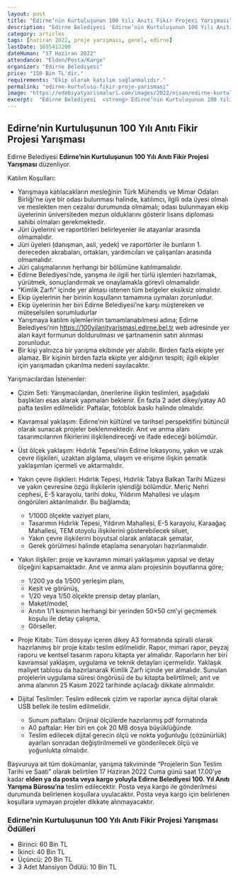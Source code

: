 ```yaml
---
layout: post
title: "Edirne’nin Kurtuluşunun 100 Yılı Anıtı Fikir Projesi Yarışması"
description: "Edirne Belediyesi 'Edirne’nin Kurtuluşunun 100 Yılı Anıtı Fikir Projesi Yarışması' düzenliyor."
category: articles
tags: [haziran 2022, proje yarışması, genel, edirne]
lastDate: 1655413200
dateHuman: "17 Haziran 2022"
attendance: "Elden/Posta/Kargo"
organizer: "Edirne Belediyesi"
price: "150 Bin TL'dir."
requirements: "Ekip olarak katılım sağlanmalıdır."
permalink: "edirne-kurtulusu-fikir-proje-yarismasi"
image: "https://edebiyatyarismalari.com/images/2022/nisan/edirne-kurtulusu-fikir-proje-yarismasi.jpg"
excerpt:  "Edirne Belediyesi  <strong> Edirne’nin Kurtuluşunun 100 Yılı Anıtı Fikir Projesi Yarışması </strong> düzenliyor."
---
```


## Edirne’nin Kurtuluşunun 100 Yılı Anıtı Fikir Projesi Yarışması
Edirne Belediyesi **Edirne’nin Kurtuluşunun 100 Yılı Anıtı Fikir Projesi Yarışması** düzenliyor.

Katılım Koşulları:
- Yarışmaya katılacakların mesleğinin Türk Mühendis ve Mimar Odaları Birliği’ne üye bir odası bulunması halinde, katılımcı, ilgili oda üyesi olmalı ve meslekten men cezalısı durumunda olmamalı; odası bulunmayan ekip üyelerinin üniversiteden mezun olduklarını gösterir lisans diploması sahibi olmaları gerekmektedir.
- Jüri üyelerini ve raportörleri belirleyenler ile atayanlar arasında olmamalıdır.
- Jüri üyeleri (danışman, asli, yedek) ve raportörler ile bunların 1. dereceden akrabaları, ortakları, yardımcıları ve çalışanları arasında olmamalıdır.
- Jüri çalışmalarının herhangi bir bölümüne katılmamalıdır.
- Edirne Belediyesi’nde, yarışma ile ilgili her türlü işlemleri hazırlamak, yürütmek, sonuçlandırmak ve onaylamakla görevli olmamalıdır.
- “Kimlik Zarfı” içinde yer alması istenen tüm belgeler eksiksiz olmalıdır.
- Ekip üyelerinin her birinin koşulların tamamına uymaları zorunludur.
- Ekip üyelerinin her biri Edirne Belediyesi’ne karşı müştereken ve müteselsilen sorumludurlar
- Yarışmaya katılım işlemlerinin tamamlanabilmesi adına; Edirne Belediyesi’nin https://100yilanityarismasi.edirne.bel.tr web adresinde yer alan kayıt formunun doldurulması ve şartnamenin satın alınması zorunludur.
- Bir kişi yalnızca bir yarışma ekibinde yer alabilir. Birden fazla ekipte yer alamaz. Bir kişinin birden fazla ekipte yer aldığının tespiti; ilgili ekipler için yarışmadan çıkarılma nedeni sayılacaktır.


Yarışmacılardan İstenenler:
- Çizim Seti: Yarışmacılardan, önerilerine ilişkin teslimleri, aşağıdaki başlıkları esas alarak yapmaları beklenir. En fazla 2 adet dikey/yatay A0 pafta teslim edilmelidir. Paftalar, fotoblok baskı halinde olmalıdır.
- Kavramsal yaklaşım: Edirne’nin kültürel ve tarihsel perspektifini bütüncül olarak sunacak projeler beklenmektedir. Anıt ve anma alanı tasarımcılarının fikirlerini ilişkilendireceği ve ifade edeceği bölümdür.
- Üst ölçek yaklaşım: Hıdırlık Tepesi’nin Edirne lokasyonu, yakın ve uzak çevre ilişkileri, uzaktan algılama, ulaşım ve erişime ilişkin şematik yaklaşımları içermeli ve aktarmalıdır.
- Yakın çevre ilişkileri: Hıdırlık Tepesi, Hıdırlık Tabya Balkan Tarihi Müzesi ve yakın çevresine özgü ilişkilerin işlendiği bölümdür. Meriç Nehri cephesi, E-5 karayolu, tarihi doku, Yıldırım Mahallesi ve ulaşım öngörüleri aktarılmalıdır. Bu bağlamda;
    - 1/1000 ölçekte vaziyet planı,
    - Tasarımın Hıdırlık Tepesi, Yıldırım Mahallesi, E-5 karayolu, Karaağaç Mahallesi, TEM otoyolu ilişkilerini gösterebilecek siluet,
    - Yakın çevre ilişkilerini boyutsal olarak anlatacak şemalar,
    - Gerek görülmesi halinde etaplama senaryoları hazırlanmalıdır.

- Yakın ilişkiler: proje ve kavramın mimari yaklaşımın yapısal ve detay ölçeğini kapsamaktadır. Anıt ve anma alanı projesinin boyutlarına göre;
    - 1/200 ya da 1/500 yerleşim planı,
    - Kesit ve görünüş,
    - 1/20 veya 1/50 ölçekte prensip detay planları,
    - Maket/model,
    - Anıtın 1/1 kısmının herhangi bir yerinden 50×50 cm’yi geçmemek koşulu ile detay çalışma,
    - Görseller.

- Proje Kitabı: Tüm dosyayı içeren dikey A3 formatında spiralli olarak hazırlanmış bir proje kitabı teslim edilmelidir. Rapor, mimari rapor, peyzaj raporu ve kentsel tasarım raporu kitapta yer almalıdır. Raporların her biri kavramsal yaklaşım, uygulama ve teknik detayları içermelidir. Yaklaşık maliyet tablosu da hazırlanarak Kimlik Zarfı içinde yer almalıdır. Sunulan projelerin uygulama süresi öngörüsü de bu kitapta belirtilmeli; anıt ve anma alanının 25 Kasım 2022 tarihinde açılacağı dikkate alınmalıdır.

- Dijital Teslimler: Teslim edilecek çizim ve raporlar ayrıca dijital olarak USB bellek ile teslim edilmelidir.
    - Sunum paftaları: Orijinal ölçülerde hazırlanmış pdf formatında
    - A0 paftalar: Her biri en çok 20 MB dosya büyüklüğünde
    - Teslim edilecek dijital gerecin ölçü ve nokta yoğunluğu (çözünürlük) ayarları sonradan değiştirilmemeli ve gönderilecek ölçü ve yoğunlukta olmalıdır.

Başvuruya ait tüm dokümanlar, yarışma takviminde “Projelerin Son Teslim Tarihi ve Saati” olarak belirtilen 17 Haziran 2022 Cuma günü saat 17.00’ye kadar **elden ya da posta veya kargo yoluyla Edirne Belediyesi 100. Yıl Anıtı Yarışma Bürosu’na** teslim edilecektir. Posta veya kargo ile gönderilmesi durumunda belirlenen koşullara uyulacaktır. Posta veya kargo için belirlenen koşullara uymayan projeler dikkate alınmayacaktır.


### Edirne’nin Kurtuluşunun 100 Yılı Anıtı Fikir Projesi Yarışması Ödülleri
- Birinci: 60 Bin TL
- İkinci: 40 Bin TL
- Üçüncü: 20 Bin TL
- 3 Adet Mansiyon Ödülü: 10 Bin TL